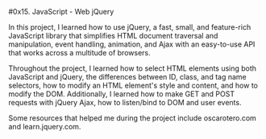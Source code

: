 #0x15. JavaScript - Web jQuery

In this project, I learned how to use jQuery, a fast, small, and feature-rich JavaScript library that simplifies HTML document traversal and manipulation, event handling, animation, and Ajax with an easy-to-use API that works across a multitude of browsers.

Throughout the project, I learned how to select HTML elements using both JavaScript and jQuery, the differences between ID, class, and tag name selectors, how to modify an HTML element's style and content, and how to modify the DOM. Additionally, I learned how to make GET and POST requests with jQuery Ajax, how to listen/bind to DOM and user events.

Some resources that helped me during the project include oscarotero.com and learn.jquery.com.
